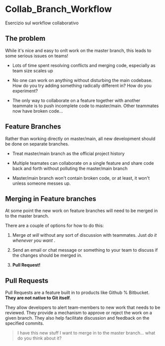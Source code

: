 # Collab_Branch_Workflow

Esercizio sul workflow collaborativo

## The problem

While it's nice and easy to onlt work on the master branch, this leads to some serious issues on teams!

* Lots of time spent resolving conflicts and merging code, especially as team size scales up

* No one can work on anything without disturbing the main codebase. How do you try adding something radically different in? How do you experiment?

* The only way to collaborate on a feature together with another teammate is to push incomplete code to master/main. Other teammates now have broken code...

## Feature Branches

Rather than working directly on master/main, all new development should be done on separate branches.

* Treat master/main branch as the official project history

* Multiple teamates can collaborate on a single feature and share code back and forth without polluting the master/main branch

* Master/main branch won't contain broken code, or at least, it won't unless someone messes up.

## Merging in Feature branches

At some point the new work on feature branches will need to be merged in to the master branch.

There are a couple of options for how to do this:

1. Merge _at will_ without any sort of discussion with teammates. Just _do it whenever you want_ .

2. Send an email or chat message or something to your team to discuss if the changes should be merged in.

3. **Pull Request!**

## Pull Requests

Pull Requests are a feature built in to products like Github % Bitbucket. **They are not native to Git itself**.

They allow developers to alert team-members to new work that needs to be reviewed. They provide a mechanism to approve or reject the work on a given branch. They also help facilitate discussion and feedback on the specified commits.

> I have this new stuff I want to merge in to the master branch... what do you think about it?


